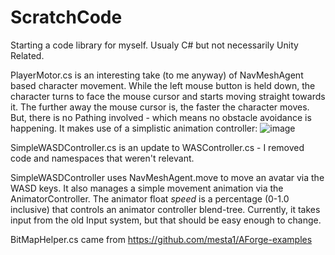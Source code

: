 # ScratchCode
Starting a code library for myself.  Usualy C# but not necessarily Unity Related.

PlayerMotor.cs is an interesting take (to me anyway) of NavMeshAgent based character movement.  While the left mouse button is held down, the character turns to face the mouse cursor and starts moving straight towards it.  The further away the mouse cursor is, the faster the character moves.  But, there is no Pathing involved - which means no obstacle avoidance is happening.  It makes use of a simplistic animation controller: ![image](https://user-images.githubusercontent.com/5873443/165970406-0b31f435-b1cd-43f5-a926-e79bcca0ff62.png)

SimpleWASDController.cs is an update to WASController.cs - I removed code and namespaces that weren't relevant.
  
  SimpleWASDController uses NavMeshAgent.move to move an avatar via the WASD keys. It also manages a simple movement animation via the AnimatorController.  The animator float *speed* is a percentage (0-1.0 inclusive) that controls an animator controller blend-tree.  Currently, it takes input from the old Input system, but that should be easy enough to change.

BitMapHelper.cs came from https://github.com/mesta1/AForge-examples
